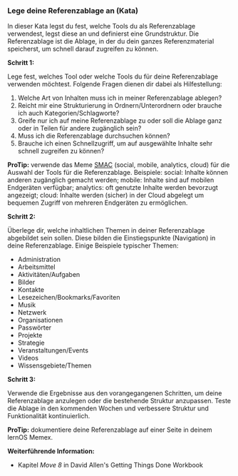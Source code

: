 ### Lege deine Referenzablage an (Kata)

In dieser Kata legst du fest, welche Tools du als Referenzablage verwendest, legst diese an und definierst eine Grundstruktur. Die Referenzablage ist die Ablage, in der du dein ganzes Referenzmaterial speicherst, um schnell darauf zugreifen zu können.



**Schritt 1:**

Lege fest, welches Tool oder welche Tools du für deine Referenzablage verwenden möchtest. Folgende Fragen dienen dir dabei als Hilfestellung:

1. Welche Art von Inhalten muss ich in meiner Referenzablage ablegen?
2. Reicht mir eine Strukturierung in Ordnern/Unterordnern oder brauche ich auch Kategorien/Schlagworte?
3. Greife nur ich auf meine Referenzablage zu oder soll die Ablage ganz oder in Teilen für andere zugänglich sein?
4. Muss ich die Referenzablage durchsuchen können?
5. Brauche ich einen Schnellzugriff, um auf ausgewählte Inhalte sehr schnell zugreifen zu können?

**ProTip:** verwende das Meme [SMAC](https://de.wikipedia.org/wiki/Social_Mobile_Analytics_Cloud) (social, mobile, analytics, cloud) für die Auswahl der Tools für die Referenzablage. Beispiele: social: Inhalte können anderen zugänglich gemacht werden; mobile: Inhalte sind auf mobilen Endgeräten verfügbar; analytics: oft genutzte Inhalte werden bevorzugt angezeigt; cloud: Inhalte werden (sicher) in der Cloud abgelegt um bequemen Zugriff von mehreren Endgeräten zu ermöglichen.



**Schritt 2:**

Überlege dir, welche inhaltlichen Themen in deiner Referenzablage abgebildet sein sollen. Diese bilden die Einstiegspunkte (Navigation) in deine Referenzablage. Einige Beispiele typischer Themen:

- Administration
- Arbeitsmittel
- Aktivitäten/Aufgaben
- Bilder
- Kontakte
- Lesezeichen/Bookmarks/Favoriten
- Musik
- Netzwerk
- Organisationen
- Passwörter
- Projekte
- Strategie
- Veranstaltungen/Events
- Videos
- Wissensgebiete/Themen



**Schritt 3:**

Verwende die Ergebnisse aus den vorangegangenen Schritten, um deine Referenzablage anzulegen oder die bestehende Struktur anzupassen. Teste die Ablage in den kommenden Wochen und verbessere Struktur und Funktionalität kontinuierlich.

**ProTip:** dokumentiere deine Referenzablage auf einer Seite in deinem lernOS Memex.



**Weiterführende Information:**

- Kapitel *Move 8* in David Allen's Getting Things Done Workbook
